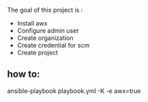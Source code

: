 The goal of this project is :
- Install awx
- Configure admin user
- Create organization
- Create credential for scm
- Create project

how to:
-------
ansible-playbook playbook.yml -K -e awx=true
